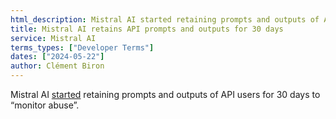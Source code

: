```yaml
---
html_description: Mistral AI started retaining prompts and outputs of API users for 30 days to “monitor abuse”.
title: Mistral AI retains API prompts and outputs for 30 days
service: Mistral AI
terms_types: ["Developer Terms"]
dates: ["2024-05-22"]
author: Clément Biron
---
```


Mistral AI [started](https://github.com/OpenTermsArchive/GenAI-versions/commit/67aef6919c6ea9094f5c3d2a909cfa975fe6dbd5) retaining prompts and outputs of API users for 30 days to “monitor abuse”.
